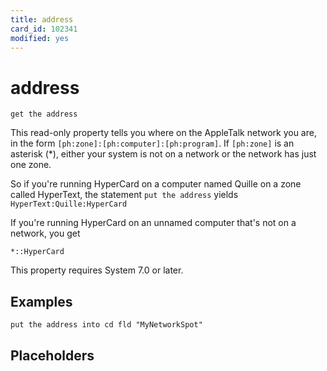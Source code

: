 ```yaml
---
title: address
card_id: 102341
modified: yes
---
```


# address

`get the address`

This read-only property tells you where on the AppleTalk network you are, in the form `[ph:zone]:[ph:computer]:[ph:program]`. If `[ph:zone]` is an asterisk (*), either your system is not on a network or the network has just one zone.

So if you're running HyperCard on a computer named Quille on a zone called HyperText,  the statement `put the address` yields `HyperText:Quille:HyperCard`

If you're running HyperCard on an unnamed computer that's not on a network, you get

`*::HyperCard`

This property requires System 7.0 or later.

## Examples

```
put the address into cd fld "MyNetworkSpot"
```

## Placeholders
